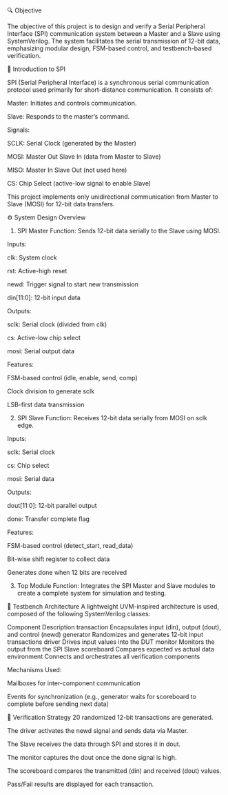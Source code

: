 🔍 Objective

The objective of this project is to design and verify a Serial Peripheral Interface (SPI) communication system between a Master and a Slave using SystemVerilog. The system facilitates the serial transmission of 12-bit data, emphasizing modular design, FSM-based control, and testbench-based verification.

🧠 Introduction to SPI

SPI (Serial Peripheral Interface) is a synchronous serial communication protocol used primarily for short-distance communication. It consists of:

Master: Initiates and controls communication.

Slave: Responds to the master’s command.

Signals:

SCLK: Serial Clock (generated by the Master)

MOSI: Master Out Slave In (data from Master to Slave)

MISO: Master In Slave Out (not used here)

CS: Chip Select (active-low signal to enable Slave)

This project implements only unidirectional communication from Master to Slave (MOSI) for 12-bit data transfers.

⚙️ System Design Overview
1. SPI Master
Function: Sends 12-bit data serially to the Slave using MOSI.

Inputs:

clk: System clock

rst: Active-high reset

newd: Trigger signal to start new transmission

din[11:0]: 12-bit input data

Outputs:

sclk: Serial clock (divided from clk)

cs: Active-low chip select

mosi: Serial output data

Features:

FSM-based control (idle, enable, send, comp)

Clock division to generate sclk

LSB-first data transmission

2. SPI Slave
Function: Receives 12-bit data serially from MOSI on sclk edge.

Inputs:

sclk: Serial clock

cs: Chip select

mosi: Serial data

Outputs:

dout[11:0]: 12-bit parallel output

done: Transfer complete flag

Features:

FSM-based control (detect_start, read_data)

Bit-wise shift register to collect data

Generates done when 12 bits are received

3. Top Module
Function: Integrates the SPI Master and Slave modules to create a complete system for simulation and testing.

🧪 Testbench Architecture
A lightweight UVM-inspired architecture is used, composed of the following SystemVerilog classes:

Component	Description
transaction	Encapsulates input (din), output (dout), and control (newd)
generator	Randomizes and generates 12-bit input transactions
driver	Drives input values into the DUT
monitor	Monitors the output from the SPI Slave
scoreboard	Compares expected vs actual data
environment	Connects and orchestrates all verification components

Mechanisms Used:

Mailboxes for inter-component communication

Events for synchronization (e.g., generator waits for scoreboard to complete before sending next data)

🧪 Verification Strategy
20 randomized 12-bit transactions are generated.

The driver activates the newd signal and sends data via Master.

The Slave receives the data through SPI and stores it in dout.

The monitor captures the dout once the done signal is high.

The scoreboard compares the transmitted (din) and received (dout) values.

Pass/Fail results are displayed for each transaction.


